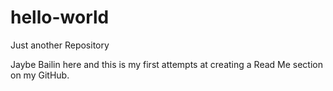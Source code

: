 # hello-world
Just another Repository 

Jaybe Bailin here and this is my first attempts at creating a Read Me section on my GitHub.
